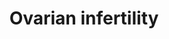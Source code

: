 ---
annotations:
- id: DOID:5223
  parent: null
  type: Disease Ontology
  value: infertility
- id: CL:0000023
  parent: native cell
  type: Cell Type Ontology
  value: oocyte
- id: CL:0000501
  parent: animal cell
  type: Cell Type Ontology
  value: granulosa cell
- id: PW:0001699
  parent: disease pathway
  type: Pathway Ontology
  value: urogenital disease pathway
authors:
- I.BenShlomo
- MaintBot
- A.Hsueh
- Khanspers
- Fehrhart
- Mkutmon
- Eweitz
description: 'Ovarian bottleneck genes associated with infertility. A valuable approach
  to the study of infertility is the comparison of mutations of individual human and
  mouse genes associated with infertility phenotypes. The individual gene pages in
  the OKdb (Ovarian Kaleidoscope Database: http://ovary.stanford.edu) contain information
  on associated fertility phenotypes sorted by ovarian and nonovarian defects and
  by subfertility or infertility. If one searches for null mutations (under mutation
  type) causing infertility (infertile - ovarian defect, under female fertility status)
  in mice (under species), 44 gene entries are found. The expression of these infertility
  genes in the oocyte and granulosa cells together with their cellular localization
  is presented in Ovarian Infertility gene map. The theca cell genes are not presented
  because most publications emphasize granulosa cell studies.'
last-edited: 2021-06-04
organisms:
- Rattus norvegicus
redirect_from:
- /index.php/Pathway:WP263
- /instance/WP263
revision: null
schema-jsonld:
- '@context': https://schema.org/
  '@id': https://wikipathways.github.io/pathways/WP263.html
  '@type': Dataset
  creator:
    '@type': Organization
    name: WikiPathways
  description: 'Ovarian bottleneck genes associated with infertility. A valuable approach
    to the study of infertility is the comparison of mutations of individual human
    and mouse genes associated with infertility phenotypes. The individual gene pages
    in the OKdb (Ovarian Kaleidoscope Database: http://ovary.stanford.edu) contain
    information on associated fertility phenotypes sorted by ovarian and nonovarian
    defects and by subfertility or infertility. If one searches for null mutations
    (under mutation type) causing infertility (infertile - ovarian defect, under female
    fertility status) in mice (under species), 44 gene entries are found. The expression
    of these infertility genes in the oocyte and granulosa cells together with their
    cellular localization is presented in Ovarian Infertility gene map. The theca
    cell genes are not presented because most publications emphasize granulosa cell
    studies.'
  keywords:
  - Atm
  - BMPR1B
  - Ccnd2
  - Cdk4
  - Cdkn1b
  - Cebpb
  - Cyp19a1
  - DAZL
  - Dmc1
  - Egr1
  - Esr2
  - Fig-alpha
  - Fshr
  - Gdf9
  - Gja4
  - Inha
  - Lhcgr
  - Mlh1
  - Msh5
  - NCOR1
  - Nr5a1
  - Nrip1
  - Pgr
  - Prlr
  - Ptger2
  - Smad3
  - Smpd1
  - Syne2
  - TF2D
  - Vdr
  - ZP2
  - Zp3
  license: CC0
  name: Ovarian infertility
seo: CreativeWork
title: Ovarian infertility
wpid: WP263
---